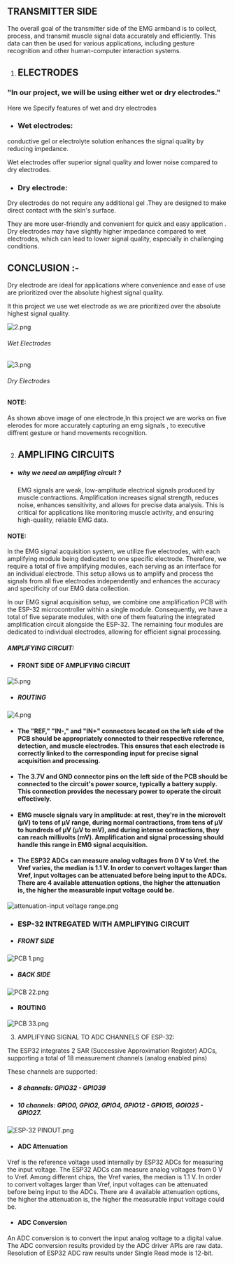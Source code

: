## TRANSMITTER SIDE
The overall goal of the transmitter side of the EMG armband is to collect, process, and transmit muscle signal data accurately and efficiently. This data can then be used for various applications, including gesture recognition and other human-computer interaction systems.

1. ## ELECTRODES


### "In our project, we will be using either wet or dry electrodes."

Here we Specify features of wet and dry electrodes

- ### Wet electrodes:

conductive gel or electrolyte solution enhances the signal quality by reducing impedance.

Wet electrodes offer superior signal quality and lower noise compared to dry electrodes.

- ### Dry electrode:

Dry electrodes do not require any additional gel .They are designed to make direct contact with the skin's surface.

They are more user-friendly and convenient for quick and easy application . Dry electrodes may have slightly higher impedance compared to wet electrodes, which can lead to lower signal quality, especially in challenging conditions.

## CONCLUSION :-
Dry electrode are ideal for applications where convenience and ease of use are prioritized over the absolute highest signal quality.

It this project we use wet electrode as we are prioritized over the absolute highest signal quality.

![2.png](https://hackmd.io/_uploads/HynoDIWXp.png)
###### Wet Electrodes

![3.png](https://hackmd.io/_uploads/SkKBKLW7T.png)
###### Dry Electrodes

#### NOTE: 
 As shown above image of one electrode,In this project we are works on five elerodes for more accurately capturing an emg signals , to executive diffrent gesture or hand movements recognition.


2. ## AMPLIFING CIRCUITS

- ##### why we need an amplifing circuit ?
   EMG signals are weak, low-amplitude electrical signals produced by muscle contractions. Amplification increases signal strength, reduces noise, enhances sensitivity, and allows for precise data analysis. This is critical for applications like monitoring muscle activity, and ensuring high-quality, reliable EMG data.


#### NOTE:
In the EMG signal acquisition system, we utilize five electrodes, with each amplifying module being dedicated to one specific electrode. Therefore, we require a total of five amplifying modules, each serving as an interface for an individual electrode. This setup allows us to amplify and process the signals from all five electrodes independently and enhances the accuracy and specificity of our EMG data collection.

In our EMG signal acquisition setup, we combine one amplification PCB with the ESP-32 microcontroller within a single module. Consequently, we have a total of five separate modules, with one of them featuring the integrated amplification circuit alongside the ESP-32. The remaining four modules are dedicated to individual electrodes, allowing for efficient signal processing. 

##### AMPLIFYING CIRCUIT:



 - #### FRONT SIDE OF AMPLIFYING CIRCUIT
![5.png](https://hackmd.io/_uploads/B1Oc4Kbma.png)


- ##### ROUTING
![4.png](https://hackmd.io/_uploads/r1xnVKW7a.png)


- #### The "REF," "IN-," and "IN+" connectors located on the left side of the PCB should be appropriately connected to their respective reference, detection, and muscle electrodes. This ensures that each electrode is correctly linked to the corresponding input for precise signal acquisition and processing.


- #### The 3.7V and GND connector pins on the left side of the PCB should be connected to the circuit's power source, typically a battery supply. This connection provides the necessary power to operate the circuit effectively.

- #### EMG muscle signals vary in amplitude: at rest, they're in the microvolt (µV) to tens of µV range, during normal contractions, from tens of µV to hundreds of µV (µV to mV), and during intense contractions, they can reach millivolts (mV). Amplification and signal processing should handle this range in EMG signal acquisition.

- #### The ESP32 ADCs can measure analog voltages from 0 V to Vref. the Vref varies, the median is 1.1 V. In order to convert voltages larger than Vref, input voltages can be attenuated before being input to the ADCs. There are 4 available attenuation options, the higher the attenuation is, the higher the measurable input voltage could be.

![attenuation-input voltage range.png](https://hackmd.io/_uploads/B1Ff7YZmT.png)


- ### ESP-32 INTREGATED WITH AMPLIFYING CIRCUIT
 

- ##### FRONT SIDE 
![PCB 1.png](https://hackmd.io/_uploads/BkSBeubXp.png)

- ##### BACK SIDE
![PCB 22.png](https://hackmd.io/_uploads/BJbwLKZQT.png)

- #### ROUTING
![PCB 33.png](https://hackmd.io/_uploads/r1C_IYZQ6.png)


3. AMPLIFYING SIGNAL TO ADC CHANNELS OF ESP-32:

The ESP32 integrates 2 SAR (Successive Approximation Register) ADCs, supporting a total of 18 measurement channels (analog enabled pins)

These channels are supported:
- ##### 8 channels: GPIO32 - GPIO39
- ##### 10 channels: GPIO0, GPIO2, GPIO4, GPIO12 - GPIO15, GOIO25 - GPIO27.

![ESP-32 PINOUT.png](https://hackmd.io/_uploads/B1Z4Jcb7T.png)

- #### ADC Attenuation

Vref is the reference voltage used internally by ESP32 ADCs for measuring the input voltage. The ESP32 ADCs can measure analog voltages from 0 V to Vref. Among different chips, the Vref varies, the median is 1.1 V. In order to convert voltages larger than Vref, input voltages can be attenuated before being input to the ADCs. There are 4 available attenuation options, the higher the attenuation is, the higher the measurable input voltage could be.

- #### ADC Conversion

An ADC conversion is to convert the input analog voltage to a digital value. The ADC conversion results provided by the ADC driver APIs are raw data. Resolution of ESP32 ADC raw results under Single Read mode is 12-bit.

